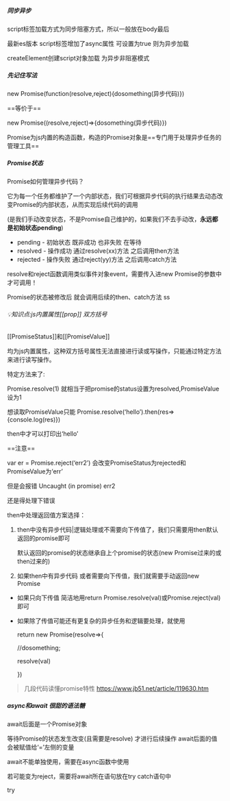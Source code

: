 ##### 同步异步

script标签加载方式为同步阻塞方式，所以一般放在body最后

最新es版本 script标签增加了async属性 可设置为true 则为异步加载

createElement创建script对象加载 为异步非阻塞模式



##### 先记住写法

new Promise(function(resolve,reject){dosomething(异步代码)})

==等价于==

new Promise((resolve,reject)=>{dosomething(异步代码)})



Promise为js内置的构造函数，构造的Promise对象是==专门用于处理异步任务的管理工具==





##### Promise状态

Promise如何管理异步代码？

它为每一个任务都维护了一个内部状态，我们可根据异步代码的执行结果去动态改变Promise的内部状态，从而实现后续代码的调用

(是我们手动改变状态，不是Promise自己维护的，如果我们不去手动改，**永远都是初始状态pending**)

- pending - 初始状态 既非成功 也非失败 在等待
- resolved - 操作成功 通过resolve(xx)方法 之后调用then方法
- rejected - 操作失败 通过reject(yy)方法 之后调用catch方法

resolve和reject函数调用类似事件对象event，需要传入进new Promise的参数中才可调用！

Promise的状态被修改后 就会调用后续的then、catch方法 ss



###### 💡知识点:js内置属性[[prop]] 双方括号

[[PromiseStatus]]和[[PromiseValue]]

均为js内置属性，这种双方括号属性无法直接进行读或写操作，只能通过特定方法来进行读写操作。

特定方法来了:

Promise.resolve(1) 就相当于把promise的status设置为resolved,PromiseValue设为1

想读取PromiseValue只能 Promise.resolve(‘hello’).then(res=>{console.log(res)})

then中才可以打印出‘hello’

==注意==

var er = Promise.reject(‘err2’) 会改变PromiseStatus为rejected和PromiseValue为‘err’

但是会报错 Uncaught (in promise) err2

还是得处理下错误









then中处理返回值方案选择：

1. then中没有异步代码|逻辑处理或不需要向下传值了，我们只需要用then默认返回的promise即可

   默认返回的promise的状态继承自上个promise的状态(new Promise过来的或then过来的)

2. 如果then中有异步代码 或者需要向下传值，我们就需要手动返回new Promise

- 如果只向下传值 简洁地用return Promise.resolve(val)或Promise.reject(val) 即可

- 如果除了传值可能还有更复杂的异步任务和逻辑要处理，就使用

  return new Promise(resolve=>{

  //dosomething;

  resolve(val)

  })



> 几段代码读懂promise特性 https://www.jb51.net/article/119630.htm



##### async和await 很甜的语法糖

await后面是一个Promise对象

等待Promise的状态发生改变(且需要是resolve) 才进行后续操作 await后面的值 会被赋值给‘=’左侧的变量

await不能单独使用，需要在async函数中使用



若可能变为reject，需要将await所在语句放在try catch语句中



try